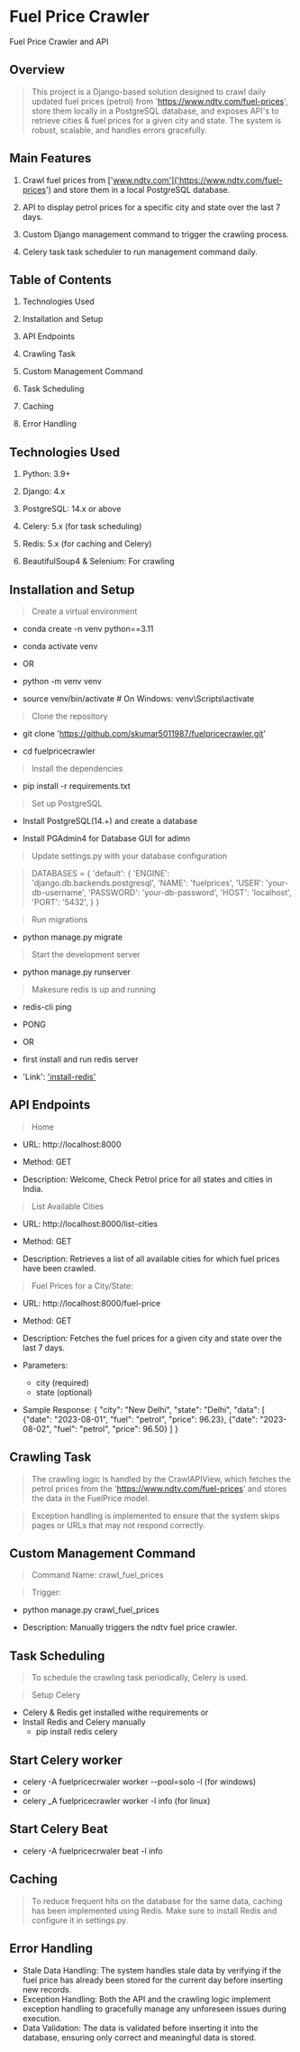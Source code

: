 # Fuel Price Crawler
 Fuel Price Crawler and API


## Overview

> This project is a Django-based solution designed to crawl daily updated fuel prices (petrol) from 'https://www.ndtv.com/fuel-prices', store them locally in a PostgreSQL database, and exposes API's to retrieve cities & fuel prices for a given city and state. The system is robust, scalable, and handles errors gracefully.


## Main Features

1. Crawl fuel prices from ['www.ndtv.com']('https://www.ndtv.com/fuel-prices') and store them in a local PostgreSQL database.

2. API to display petrol prices for a specific city and state over the last 7 days.

3. Custom Django management command to trigger the crawling process.

4. Celery task task scheduler to run management command daily.



## Table of Contents

1. Technologies Used

2. Installation and Setup

3. API Endpoints

4. Crawling Task

5. Custom Management Command

6. Task Scheduling

7. Caching

8. Error Handling


## Technologies Used

1. Python: 3.9+

2. Django: 4.x

3. PostgreSQL: 14.x or above

4. Celery: 5.x (for task scheduling)

5. Redis: 5.x (for caching and Celery)

7. BeautifulSoup4 & Selenium: For crawling


## Installation and Setup

> Create a virtual environment

- conda create -n venv python==3.11

- conda activate venv

- OR

- python -m venv venv

- source venv/bin/activate # On Windows: venv\Scripts\activate


> Clone the repository

- git clone 'https://github.com/skumar5011987/fuelpricecrawler.git'

- cd fuelpricecrawler


> Install the dependencies

- pip install -r requirements.txt


> Set up PostgreSQL

- Install PostgreSQL(14.+) and create a database

- Install PGAdmin4 for Database GUI for adimn


> Update settings.py with your database configuration

> DATABASES = {
    'default': {
        'ENGINE': 'django.db.backends.postgresql',
        'NAME': 'fuelprices',
        'USER': 'your-db-username',
        'PASSWORD': 'your-db-password',
        'HOST': 'localhost',
        'PORT': '5432',
    }
}


> Run migrations

- python manage.py migrate


> Start the development server

- python manage.py runserver


> Makesure redis is up and running

- redis-cli ping

- PONG

- OR

- first install and run redis server

- 'Link': ['install-redis'](https://redis.io/docs/latest/operate/oss_and_stack/install/install-stack/)


## API Endpoints

> Home

- URL: http://localhost:8000

- Method: GET

- Description: Welcome, Check Petrol price for all states and cities in India.


> List Available Cities

- URL: http://localhost:8000/list-cities

- Method: GET

- Description: Retrieves a list of all available cities for which fuel prices have been crawled.


> Fuel Prices for a City/State:

- URL: http://localhost:8000/fuel-price

- Method: GET

- Description: Fetches the fuel prices for a given city and state over the last 7 days.

- Parameters:
    - city (required)
    - state (optional)
    
- Sample Response:
     {
     "city": "New Delhi",
     "state": "Delhi",
     "data": [
             {"date": "2023-08-01", "fuel": "petrol", "price": 96.23},
            {"date": "2023-08-02", "fuel": "petrol", "price": 96.50}
       ]
    }


## Crawling Task

> The crawling logic is handled by the CrawlAPIView, which fetches the petrol prices from the 'https://www.ndtv.com/fuel-prices' and stores the data in the FuelPrice model.

> Exception handling is implemented to ensure that the system skips pages or URLs that may not respond correctly.



## Custom Management Command

> Command Name: crawl_fuel_prices

> Trigger:

- python manage.py crawl_fuel_prices

- Description: Manually triggers the ndtv fuel price crawler.


## Task Scheduling

> To schedule the crawling task periodically, Celery is used.


> Setup Celery

- Celery & Redis get installed withe requirements or 
- Install Redis and Celery manually
    - pip install redis celery


## Start Celery worker

- celery -A fuelpricecrwaler worker --pool=solo -l (for windows)
- or
- celery _A fuelpricecrawler worker -l info (for linux)


## Start Celery Beat

- celery -A fuelpricecrwaler beat -l info


## Caching

> To reduce frequent hits on the database for the same data, caching has been implemented using Redis. Make sure to install Redis and configure it in settings.py.


## Error Handling

- Stale Data Handling: The system handles stale data by verifying if the fuel price has already been stored for the current day before inserting new records.
- Exception Handling: Both the API and the crawling logic implement exception handling to gracefully manage any unforeseen issues during execution.
- Data Validation: The data is validated before inserting it into the database, ensuring only correct and meaningful data is stored.